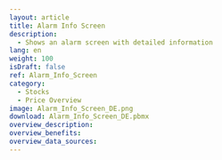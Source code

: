 ```yaml
---
layout: article
title: Alarm Info Screen
description: 
  - Shows an alarm screen with detailed information 
lang: en
weight: 100
isDraft: false
ref: Alarm_Info_Screen
category:
  - Stocks
  - Price Overview
image: Alarm_Info_Screen_DE.png
download: Alarm_Info_Screen_DE.pbmx
overview_description:
overview_benefits:
overview_data_sources:
---
```

